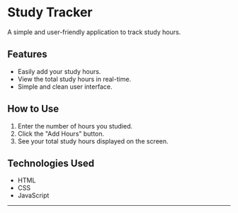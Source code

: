 # Study Tracker

A simple and user-friendly application to track study hours.

## Features

- Easily add your study hours.
- View the total study hours in real-time.
- Simple and clean user interface.

## How to Use

1. Enter the number of hours you studied.
2. Click the "Add Hours" button.
3. See your total study hours displayed on the screen.

## Technologies Used

- HTML
- CSS
- JavaScript

---

